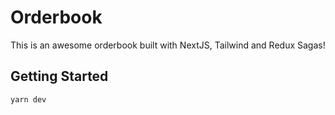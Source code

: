 # Orderbook

This is an awesome orderbook built with NextJS, Tailwind and Redux Sagas!

## Getting Started

```bash
yarn dev
```
